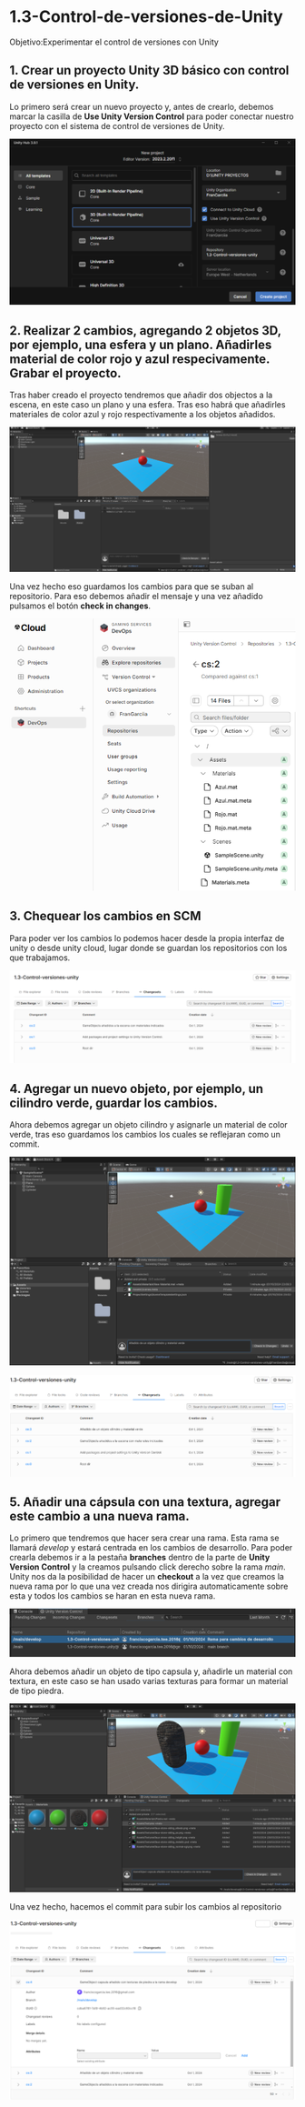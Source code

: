 # 1.3-Control-de-versiones-de-Unity

Objetivo:Experimentar el control de versiones con Unity

## 1. Crear un proyecto Unity 3D básico con control de versiones en Unity. 

Lo primero será crear un nuevo proyecto y, antes de crearlo, debemos marcar la casilla de **Use Unity Version Control** para poder conectar nuestro proyecto con el sistema de control de versiones de Unity.

![Crear Proyecto](https://github.com/Alu0101030562/Screenshots/blob/main/Screenshots/1.3ControlDeVersionesDeUnity/CreacionRepositorio.PNG)

## 2. Realizar 2 cambios, agregando 2 objetos 3D, por ejemplo, una esfera y un plano. Añadirles material de color rojo y azul respecivamente. Grabar el proyecto.

Tras haber creado el proyecto tendremos que añadir dos objectos a la escena, en este caso un plano y una esfera. Tras eso habrá que añadirles materiales de color azul y rojo respectivamente a los objetos añadidos.

![GameObject](https://github.com/Alu0101030562/Screenshots/blob/main/Screenshots/1.3ControlDeVersionesDeUnity/GameObject%20en%20escena.PNG)

Una vez hecho eso guardamos los cambios para que se suban al repositorio. Para eso debemos añadir el mensaje y una vez añadido pulsamos el botón **check in changes**.

![Commit](https://github.com/Alu0101030562/Screenshots/blob/main/Screenshots/1.3ControlDeVersionesDeUnity/commit%20gameObject.PNG)


## 3. Chequear los cambios en SCM

Para poder ver los cambios lo podemos hacer desde la propia interfaz de unity o desde unity cloud, lugar donde se guardan los repositorios con los que trabajamos.

![SCM](https://github.com/Alu0101030562/Screenshots/blob/main/Screenshots/1.3ControlDeVersionesDeUnity/SCM.PNG)

## 4. Agregar un nuevo objeto, por ejemplo, un cilindro verde, guardar los cambios.

Ahora debemos agregar un objeto cilindro y asignarle un material de color verde, tras eso guardamos los cambios los cuales se reflejaran como un commit.

![gameObjectCylinder](https://github.com/Alu0101030562/Screenshots/blob/main/Screenshots/1.3ControlDeVersionesDeUnity/gameobject%20cylinder.PNG)

![SCM2](https://github.com/Alu0101030562/Screenshots/blob/main/Screenshots/1.3ControlDeVersionesDeUnity/SCM2.PNG)

## 5. Añadir una cápsula con una textura, agregar este cambio a una nueva rama.

Lo primero que tendremos que hacer sera crear una rama. Esta rama se llamará *develop* y estará centrada en los cambios de desarrollo. Para poder crearla debemos ir a la pestaña **branches** dentro de la parte de **Unity Version Control** y la creamos pulsando click derecho sobre la rama *main*. Unity nos da la posibilidad de hacer un **checkout** a la vez que creamos la nueva rama por lo que una vez creada nos dirigira automaticamente sobre esta y todos los cambios se haran en esta nueva rama.

![develop](https://github.com/Alu0101030562/Screenshots/blob/main/Screenshots/1.3ControlDeVersionesDeUnity/rama%20develop.PNG)

Ahora debemos añadir un objeto de tipo capsula y, añadirle un material con textura, en este caso se han usado varias texturas para formar un material de tipo piedra.

![GameObjectSphere](https://github.com/Alu0101030562/Screenshots/blob/main/Screenshots/1.3ControlDeVersionesDeUnity/gameObject%20capsula.PNG)

Una vez hecho, hacemos el commit para subir los cambios al repositorio

![SCM develop](https://github.com/Alu0101030562/Screenshots/blob/main/Screenshots/1.3ControlDeVersionesDeUnity/SCM%20develop.PNG)
